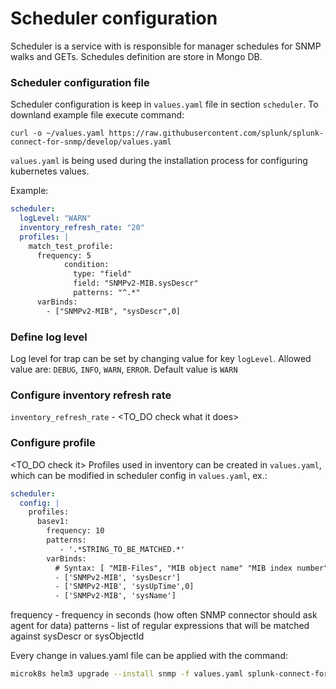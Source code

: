 # Scheduler configuration
Scheduler is a service with is responsible for manager schedules for SNMP walks and GETs. Schedules definition are store in Mongo DB. 
 
### Scheduler configuration file

Scheduler configuration is keep in `values.yaml` file in section `scheduler`.  To downland example file execute command:
```
curl -o ~/values.yaml https://raw.githubusercontent.com/splunk/splunk-connect-for-snmp/develop/values.yaml
```
`values.yaml` is being used during the installation process for configuring kubernetes values.

Example:
```yaml
scheduler:
  logLevel: "WARN"
  inventory_refresh_rate: "20"
  profiles: |
    match_test_profile:
      frequency: 5
            condition:
              type: "field"
              field: "SNMPv2-MIB.sysDescr"
              patterns: "^.*"
      varBinds:
        - ["SNMPv2-MIB", "sysDescr",0]
```

### Define log level
Log level for trap can be set by changing value for key `logLevel`. Allowed value are: `DEBUG`, `INFO`, `WARN`, `ERROR`. 
Default value is `WARN`

### Configure inventory refresh rate
`inventory_refresh_rate` - <TO_DO check what it does>

### Configure profile 
<TO_DO check it>
Profiles used in inventory can be created in `values.yaml`, which can be modified in scheduler config in `values.yaml`, ex.:
```yaml
scheduler:
  config: |
    profiles:
      basev1:
        frequency: 10
        patterns:
           - '.*STRING_TO_BE_MATCHED.*'
        varBinds:
          # Syntax: [ "MIB-Files", "MIB object name" "MIB index number"]
          - ['SNMPv2-MIB', 'sysDescr']
          - ['SNMPv2-MIB', 'sysUpTime',0]
          - ['SNMPv2-MIB', 'sysName']
```
frequency - frequency in seconds (how often SNMP connector should ask agent for data)
patterns - list of regular expressions that will be matched against sysDescr or sysObjectId

Every change in values.yaml file can be applied with the command:
``` bash
microk8s helm3 upgrade --install snmp -f values.yaml splunk-connect-for-snmp/splunk-connect-for-snmp --namespace=sc4snmp --create-namespace
```




